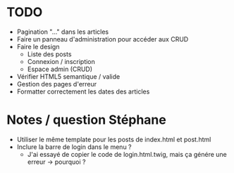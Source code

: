 # TODO

- Pagination "..." dans les articles
- Faire un panneau d'administration pour accéder aux CRUD
- Faire le design
    - Liste des posts
    - Connexion / inscription
    - Espace admin (CRUD)
- Vérifier HTML5 semantique / valide
- Gestion des pages d'erreur
- Formatter correctement les dates des articles

# Notes / question Stéphane
- Utiliser le même template pour les posts de index.html et post.html
- Inclure la barre de login dans le menu ?
    - J'ai essayé de copier le code de login.html.twig, mais ça génére une erreur -> pourquoi ?

